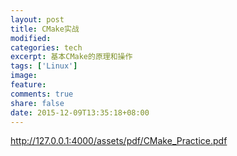 ```yaml
---
layout: post
title: CMake实战
modified:
categories: tech
excerpt: 基本CMake的原理和操作
tags: ['Linux']
image:
feature:
comments: true
share: false
date: 2015-12-09T13:35:18+08:00
---
```




<http://127.0.0.1:4000/assets/pdf/CMake_Practice.pdf>

